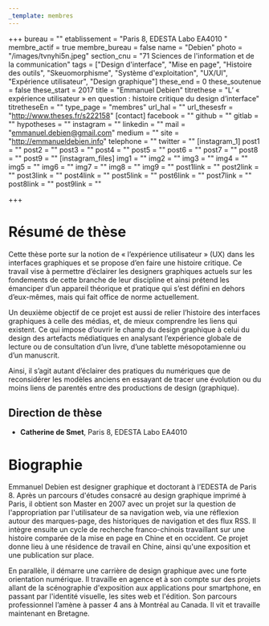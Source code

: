 ```yaml
---
_template: membres
---
```


+++
bureau = ""
etablissement = "Paris 8, EDESTA Labo EA4010 "
membre_actif = true
membre_bureau = false
name = "Debien"
photo = "/images/tvnyhi5n.jpeg"
section_cnu = "71 Sciences de l'information et de la communication"
tags = ["Design d'interface", "Mise en page", "Histoire des outils", "Skeuomorphisme", "Système d'exploitation", "UX/UI", "Expérience utilisateur", "Design graphique"]
these_end = 0
these_soutenue = false
these_start = 2017
title = "Emmanuel Debien"
titrethese = "L’ « expérience utilisateur » en question : histoire critique du design d’interface"
titretheseEn = ""
type_page = "membres"
url_hal = ""
url_thesesfr = "http://www.theses.fr/s222158"
[contact]
facebook = ""
github = ""
gitlab = ""
hypotheses = ""
instagram = ""
linkedin = ""
mail = "emmanuel.debien@gmail.com"
medium = ""
site = "http://emmanueldebien.info"
telephone = ""
twitter = ""
[instagram_1]
post1 = ""
post2 = ""
post3 = ""
post4 = ""
post5 = ""
post6 = ""
post7 = ""
post8 = ""
post9 = ""
[instagram_files]
img1 = ""
img2 = ""
img3 = ""
img4 = ""
img5 = ""
img6 = ""
img7 = ""
img8 = ""
img9 = ""
post1link = ""
post2link = ""
post3link = ""
post4link = ""
post5link = ""
post6link = ""
post7link = ""
post8link = ""
post9link = ""

+++
<!-- Supprimer les parties non remplies (supprimer les blocks de lang s'il n'y a pas deux langues). Tu es libre d'ajouter ce que tu veux à cette partie -->

# Résumé de thèse

Cette thèse porte sur la notion de « l’expérience utilisateur » (UX) dans les interfaces graphiques et se propose d’en faire une histoire critique. Ce travail vise à permettre d’éclairer les designers graphiques actuels sur les fondements de cette branche de leur discipline et ainsi prétend les émanciper d’un appareil théorique et pratique qui s’est défini en dehors d’eux-mêmes, mais qui fait office de norme actuellement.

Un deuxième objectif de ce projet est aussi de relier l’histoire des interfaces graphiques à celle des médias, et, de mieux comprendre les liens qui existent. Ce qui impose d’ouvrir le champ du design graphique à celui du design des artefacts médiatiques en analysant l’expérience globale de lecture ou de consultation d’un livre, d’une tablette mésopotamienne ou d’un manuscrit.

Ainsi, il s’agit autant d’éclairer des pratiques du numériques que de reconsidérer les modèles anciens en essayant de tracer une évolution ou du moins liens de parentés entre des productions de design (graphique).

## Direction de thèse

* **Catherine de Smet**, Paris 8, EDESTA Labo EA4010

# Biographie

Emmanuel Debien est designer graphique et doctorant à l’EDESTA de Paris 8. Après un parcours d'études consacré au design graphique imprimé à Paris, il obtient son Master en 2007 avec un projet sur la question de l'appropriation par l'utilisateur de sa navigation web, via une réflexion autour des marques-page, des historiques de navigation et des flux RSS. Il intègre ensuite un cycle de recherche franco-chinois travaillant sur une histoire comparée de la mise en page en Chine et en occident. Ce projet donne lieu à une résidence de travail en Chine, ainsi qu'une exposition et une publication sur place.

En parallèle, il démarre une carrière de design graphique avec une forte orientation numérique. Il travaille en agence et à son compte sur des projets allant de la scénographie d'exposition aux applications pour smartphone, en passant par l'identité visuelle, les sites web et l'édition. Son parcours professionnel l’amène à passer 4 ans à Montréal au Canada. Il vit et travaille maintenant en Bretagne.
